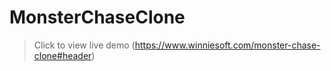 # MonsterChaseClone

> Click to view live demo
> (https://www.winniesoft.com/monster-chase-clone#header)
